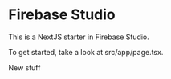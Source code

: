 # Firebase Studio

This is a NextJS starter in Firebase Studio.

To get started, take a look at src/app/page.tsx.

New stuff
